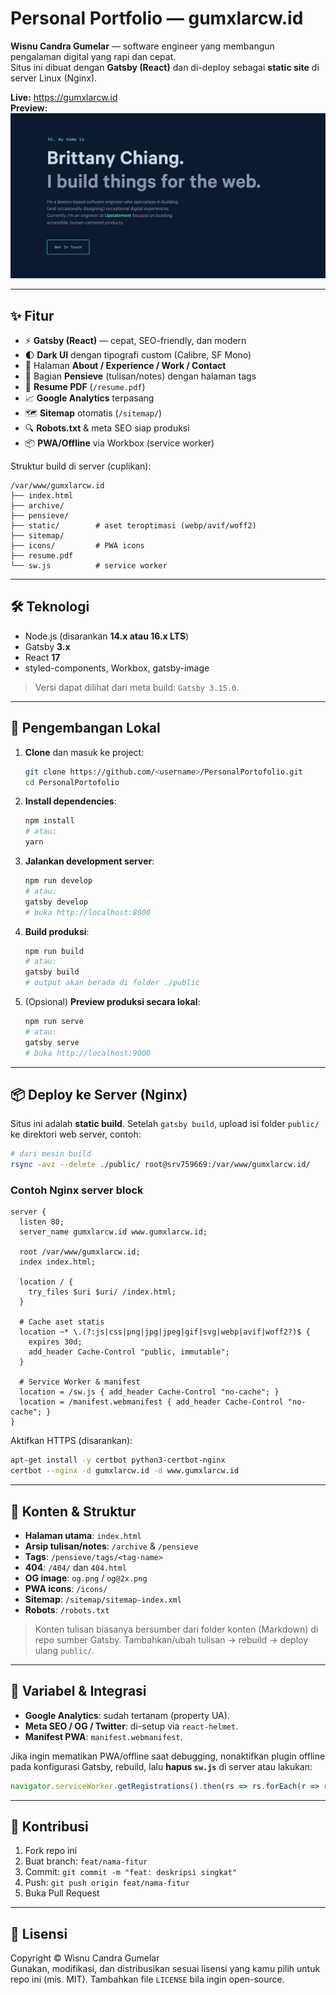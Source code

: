 # Personal Portfolio — gumxlarcw.id

**Wisnu Candra Gumelar** — software engineer yang membangun pengalaman digital yang rapi dan cepat.  
Situs ini dibuat dengan **Gatsby (React)** dan di-deploy sebagai **static site** di server Linux (Nginx).

**Live:** https://gumxlarcw.id  
**Preview:** ![OpenGraph](./og.png)

---

## ✨ Fitur

- ⚡️ **Gatsby (React)** — cepat, SEO-friendly, dan modern
- 🌓 **Dark UI** dengan tipografi custom (Calibre, SF Mono)
- 🧭 Halaman **About / Experience / Work / Contact**
- 📝 Bagian **Pensieve** (tulisan/notes) dengan halaman tags
- 📄 **Resume PDF** (`/resume.pdf`)
- 📈 **Google Analytics** terpasang
- 🗺️ **Sitemap** otomatis (`/sitemap/`)
- 🔍 **Robots.txt** & meta SEO siap produksi
- 📦 **PWA/Offline** via Workbox (service worker)

Struktur build di server (cuplikan):
```
/var/www/gumxlarcw.id
├── index.html
├── archive/
├── pensieve/
├── static/        # aset teroptimasi (webp/avif/woff2)
├── sitemap/
├── icons/         # PWA icons
├── resume.pdf
└── sw.js          # service worker
```

---

## 🛠️ Teknologi

- Node.js (disarankan **14.x atau 16.x LTS**)  
- Gatsby **3.x**  
- React **17**  
- styled-components, Workbox, gatsby-image

> Versi dapat dilihat dari meta build: `Gatsby 3.15.0`.

---

## 🚀 Pengembangan Lokal

1. **Clone** dan masuk ke project:
   ```bash
   git clone https://github.com/<username>/PersonalPortofolio.git
   cd PersonalPortofolio
   ```

2. **Install dependencies**:
   ```bash
   npm install
   # atau:
   yarn
   ```

3. **Jalankan development server**:
   ```bash
   npm run develop
   # atau:
   gatsby develop
   # buka http://localhost:8000
   ```

4. **Build produksi**:
   ```bash
   npm run build
   # atau:
   gatsby build
   # output akan berada di folder ./public
   ```

5. (Opsional) **Preview produksi secara lokal**:
   ```bash
   npm run serve
   # atau:
   gatsby serve
   # buka http://localhost:9000
   ```

---

## 📦 Deploy ke Server (Nginx)

Situs ini adalah **static build**. Setelah `gatsby build`, upload isi folder `public/` ke direktori web server, contoh:

```bash
# dari mesin build
rsync -avz --delete ./public/ root@srv759669:/var/www/gumxlarcw.id/
```

### Contoh Nginx server block

```nginx
server {
  listen 80;
  server_name gumxlarcw.id www.gumxlarcw.id;

  root /var/www/gumxlarcw.id;
  index index.html;

  location / {
    try_files $uri $uri/ /index.html;
  }

  # Cache aset statis
  location ~* \.(?:js|css|png|jpg|jpeg|gif|svg|webp|avif|woff2?)$ {
    expires 30d;
    add_header Cache-Control "public, immutable";
  }

  # Service Worker & manifest
  location = /sw.js { add_header Cache-Control "no-cache"; }
  location = /manifest.webmanifest { add_header Cache-Control "no-cache"; }
}
```

Aktifkan HTTPS (disarankan):
```bash
apt-get install -y certbot python3-certbot-nginx
certbot --nginx -d gumxlarcw.id -d www.gumxlarcw.id
```

---

## 📝 Konten & Struktur

- **Halaman utama**: `index.html`
- **Arsip tulisan/notes**: `/archive` & `/pensieve`
- **Tags**: `/pensieve/tags/<tag-name>`
- **404**: `/404/` dan `404.html`
- **OG image**: `og.png` / `og@2x.png`
- **PWA icons**: `/icons/`
- **Sitemap**: `/sitemap/sitemap-index.xml`
- **Robots**: `/robots.txt`

> Konten tulisan biasanya bersumber dari folder konten (Markdown) di repo sumber Gatsby. Tambahkan/ubah tulisan → rebuild → deploy ulang `public/`.

---

## 🔧 Variabel & Integrasi

- **Google Analytics**: sudah tertanam (property UA).
- **Meta SEO / OG / Twitter**: di-setup via `react-helmet`.
- **Manifest PWA**: `manifest.webmanifest`.

Jika ingin mematikan PWA/offline saat debugging, nonaktifkan plugin offline pada konfigurasi Gatsby, rebuild, lalu **hapus `sw.js`** di server atau lakukan:
```js
navigator.serviceWorker.getRegistrations().then(rs => rs.forEach(r => r.unregister()))
```

---

## 🤝 Kontribusi

1. Fork repo ini
2. Buat branch: `feat/nama-fitur`
3. Commit: `git commit -m "feat: deskripsi singkat"`
4. Push: `git push origin feat/nama-fitur`
5. Buka Pull Request

---

## 📄 Lisensi

Copyright © Wisnu Candra Gumelar  
Gunakan, modifikasi, dan distribusikan sesuai lisensi yang kamu pilih untuk repo ini (mis. MIT). Tambahkan file `LICENSE` bila ingin open-source.
